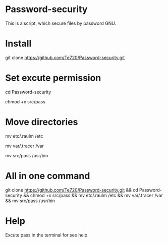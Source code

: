# Password-security

This is a script, which secure files by password GNU.

# Install

git clone https://github.com/Te720/Password-security.git

# Set excute permission

cd Password-security

chmod +x src/pass

# Move directories

mv etc/.raulm /etc

mv var/.tracer /var

mv src/pass /usr/bin

# All in one command

git clone https://github.com/Te720/Password-security.git && cd Password-security && chmod +x src/pass && mv etc/.raulm /etc && mv var/.tracer /var && mv src/pass /usr/bin

# Help

Excute pass in the terminal for see help



